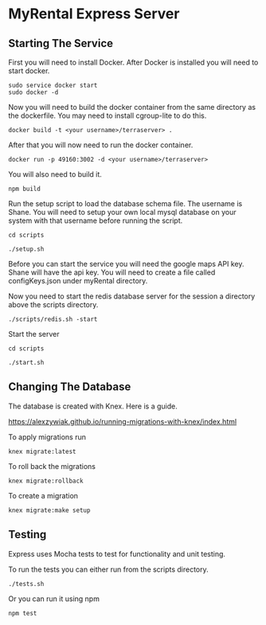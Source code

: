 # MyRental Express Server

## Starting The Service

First you will need to install Docker. After Docker is installed you will need to start docker.

```
sudo service docker start
sudo docker -d

```

Now you will need to build the docker container from the same directory as the dockerfile. You may need to install cgroup-lite to do this.

```
docker build -t <your username>/terraserver> .
```

After that you will now need to run the docker container.

```
docker run -p 49160:3002 -d <your username>/terraserver>
```

You will also need to build it.

```
npm build

```

Run the setup script to load the database schema file. The username is Shane. You will need to setup your own local mysql database on your system with that username before running the script.

```
cd scripts

./setup.sh

```

Before you can start the service you will need the google maps API key. Shane will have the api key. You will need to create a file called configKeys.json under myRental directory.

Now you need to start the redis database server for the session a directory above the scripts directory.

```
./scripts/redis.sh -start
```

Start the server

```
cd scripts

./start.sh

```

## Changing The Database

The database is created with Knex. Here is a guide.

https://alexzywiak.github.io/running-migrations-with-knex/index.html

To apply migrations run

```
knex migrate:latest

```

To roll back the migrations

```
knex migrate:rollback

```

To create a migration

```
knex migrate:make setup

```

## Testing

Express uses Mocha tests to test for functionality and unit testing.

To run the tests you can either run from the scripts directory.   

```
./tests.sh

```
Or you can run it using npm

```
npm test

```
